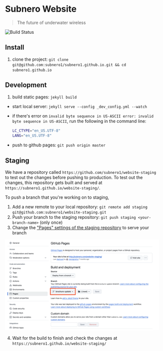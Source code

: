 # Subnero Website

> The future of underwater wireless

![Build Status](https://github.com/subnero1/subnero1.github.io/actions/workflows/broken-links.yml/badge.svg)

## Install

1. clone the project: `git clone git@github.com:subnero1/subnero1.github.io.git && cd subnero1.github.io`

## Development

1. build static pages: `jekyll build`
- start local
server: `jekyll serve --config _dev_config.yml --watch`

- if there's error on `invalid byte sequence in US-ASCII
error: invalid byte sequence in US-ASCII`, run the following in the command line:

  ```sh
  LC_CTYPE="en_US.UTF-8"
  LANG="en_US.UTF-8"
  ```
- push to github pages: `git push origin master`

## Staging

We have a repository called `https://github.com/subnero1/website-staging` to test out the changes before pushing to production. To test out the changes, this repository gets built and served at `https://subnero1.github.io/website-staging/`.

To push a branch that you're working on to staging,

1. Add a new remote to your local repository: `git remote add staging git@github.com:subnero1/website-staging.git`
2. Push your branch to the staging repository: `git push staging <your-branch-name>` (only once)
3. Change the ["Pages" settings of the staging repository](https://github.com/subnero1/website-staging/settings/pages) to serve your branch

![staging branch](/_imgs/staging.png)

4. Wait for the build to finish and check the changes at `https://subnero1.github.io/website-staging/`